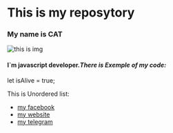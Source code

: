 # This is my reposytory
### My name is CAT
![this is img](https://i.pinimg.com/736x/f4/d2/96/f4d2961b652880be432fb9580891ed62.jpg)
#### I`m javascript developer.*There is Exemple of my code:*
let isAlive = true;

This is Unordered list:

* [my facebook]()
* [my website]()
* [my telegram]()
